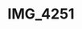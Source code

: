---
pid: '134'
layout: photos
title: IMG_4251
filename: IMG_4251.jpg
caption: 
previous_pid: '133'
next_pid: '135'
permalink: "/photos/134.html"
---